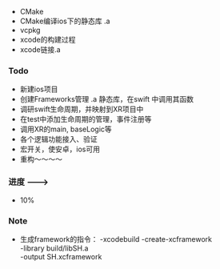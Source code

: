- CMake
- CMake编译ios下的静态库 .a
- vcpkg
- xcode的构建过程
- xcode链接.a


### Todo
- 新建ios项目
- 创建Frameworks管理 .a 静态库，在swift 中调用其函数
- 调研swift生命周期，并映射到XR项目中
- 在test中添加生命周期的管理，事件注册等
- 调用XR的main, baseLogic等
- 各个逻辑功能接入、验证
- 宏开关，使安卓，ios可用
- 重构～～～～


### 进度 --->
- 10%

### Note
- 生成framework的指令：
	 -xcodebuild -create-xcframework \
	 -library build/libSH.a \
	 -output SH.xcframework



